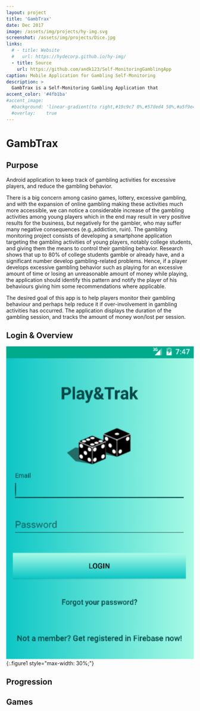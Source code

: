```yaml
---
layout: project
title: 'GambTrax'
date: Dec 2017
image: /assets/img/projects/hy-img.svg
screenshot: /assets/img/projects/Dice.jpg
links:
  # - title: Website
  #   url: https://hydecorp.github.io/hy-img/
  - title: Source
    url: https://github.com/andk123/Self-MonitoringGamblingApp
caption: Mobile Application for Gambling Self-Monitoring
description: >
  GambTrax is a Self-Monitoring Gambling Application that 
accent_color: '#4fb1ba'
#accent_image:
  #background: 'linear-gradient(to right,#19c9c7 0%,#57ded4 50%,#a5f9e4 100%)'
  #overlay:    true
---
```


# GambTrax

## Purpose

Android application to keep track of gambling activities for excessive players, and reduce the gambling behavior.

There is a big concern among casino games, lottery, excessive gambling, and with the expansion of online gambling making these activities much more accessible, we can notice a considerable increase of the gambling activities among young players which in the end may result in very positive results for the business, but negatively for the gambler, who may suffer many negative consequences (e.g.,addiction, ruin). The gambling monitoring project consists of developing a smartphone application targeting the gambling activities of young players, notably college students, and giving them the means to control their gambling behavior. Research shows that up to 80% of college students gamble or already have, and a significant number develop gambling-related problems. Hence, if a player develops excessive gambling behavior such as playing for an excessive amount of time or losing an unreasonable amount of money while playing, the application should identify this pattern and notify the player of his behaviours giving him some recommendations where applicable.

The desired goal of this app is to help players monitor their gambling behaviour and perhaps help reduce it if over-involvement in gambling activities has occurred. The application displays the duration of the gambling session, and tracks the amount of money won/lost per session.

## Login & Overview

![Login](/assets/img/screenshots/Login.png){:.figure1 style="max-width: 30%;"} 

## Progression

## Games
